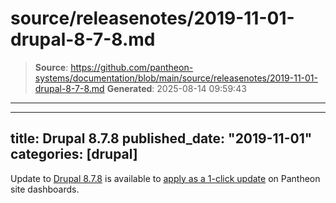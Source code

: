 # source/releasenotes/2019-11-01-drupal-8-7-8.md

> **Source**: https://github.com/pantheon-systems/documentation/blob/main/source/releasenotes/2019-11-01-drupal-8-7-8.md
> **Generated**: 2025-08-14 09:59:43

---

---
title: Drupal 8.7.8
published_date: "2019-11-01"
categories: [drupal]
---
Update to [Drupal 8.7.8](https://www.drupal.org/project/drupal/releases/8.7.8) is available to [apply as a 1-click update](/core-updates) on Pantheon site dashboards.

